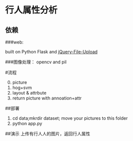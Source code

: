 行人属性分析
===================

## 依赖

###web:

built on Python Flask and [jQuery-File-Upload](https://github.com/blueimp/jQuery-File-Upload/)

###图像处理：
opencv and pil

#流程

0. picture
1. hog+svm
2. layout & attrbute
3. return picture with annoation+attr

##部署
1. cd data;mkrdir dataset; move your pictures to this folder
2. python app.py

##演示
上传有行人人的图片，返回行人属性
